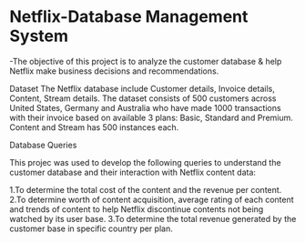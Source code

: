 # Netflix-Database Management System
-The objective of this project is to analyze the customer database & help Netflix make business decisions and recommendations.

Dataset
The Netflix database include Customer details, Invoice details, Content, Stream details. The dataset consists of 500 customers across United States, Germany and Australia who have made 1000 transactions with their invoice based on available 3 plans: Basic, Standard and Premium. Content and Stream has 500 instances each.

Database Queries

This projec was used to develop the following queries to understand the customer database and their interaction with Netflix content data:

1.To determine the total cost of the content and the revenue per content.
2.To determine worth of content acquisition, average rating of each content and trends of content to help Netflix discontinue contents not being watched by its user base.
3.To determine the total revenue generated by the customer base in specific country per plan.
